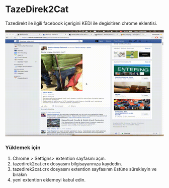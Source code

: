 # TazeDirek2Cat

Tazedirekt ile ilgili facebook içerigini KEDI ile degisitiren chrome eklentisi.

![ScreanShot](https://raw.githubusercontent.com/sumnulu/TazeDirek2Cat/master/out2.gif)

### Yüklemek için

1. Chrome > Settigns> extention sayfasını açın.
3. tazedirek2cat.crx dosyasını bilgisayarınıza kaydedin.
3. tazedirek2cat.crx dosyasını extention sayfasının üstüne sürekleyin ve bırakın
4. yeni extention eklemeyi kabul edin.
